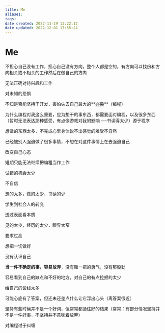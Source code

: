 ```yaml
---
title: Me
aliases: 
tags: 
date created: 2022-11-29 13:22:12
date updated: 2022-12-01 17:55:24
---
```


# Me

不担心自己没有工作，担心自己没有方向，整个人都是空的，有方向可以找份和方向相关或不相关的工作然后在做自己的方向

无法正确对待兴趣和工作

对未知的恐惧

不知是否能坚持干开发，害怕失去自己最大的**<u>~~兴趣~~</u>**（编程）

为什么编程对我这么重要，应为想干的事东西，都需要面对编程，以及很多东西（暂时无法表达那种感受，有点像游戏对我的影响 ---书读得太少）源于程序

想做的东西太多，不完成心里身体说不出感觉的难受不自然

已经被别人强迫做了很多事情，不想在对这件事情上在去强迫自己

改变自己心态

短期只能无法继续把编程当作工作

试错的机会太少

不自信

想的太多，做的太少，书读的少

学生到社会人的转变

透过表面看本质

见的太少，经历的太少，眼界太窄

要求过高

想把一切做好

没有认识自己

**当一件不确定的事，容易放弃**，没有赌一把的勇气，没有那股劲

容易看到自己的缺点和不好的地方，对自己的有点挖掘的太少

给自己的设线太多

可能心底有了答案，但还未还差点什么让它浮出心头（离答案很近）

坚持有些时候并不是一个好词，但常常都通往好的结果（常常：有部分情况坚持并不是一件好事，不坚持并不意味着放弃）

对编程过于纠缠
